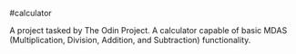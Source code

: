 #calculator

A project tasked by The Odin Project. A calculator capable of basic MDAS (Multiplication, Division, Addition, and Subtraction) functionality.
